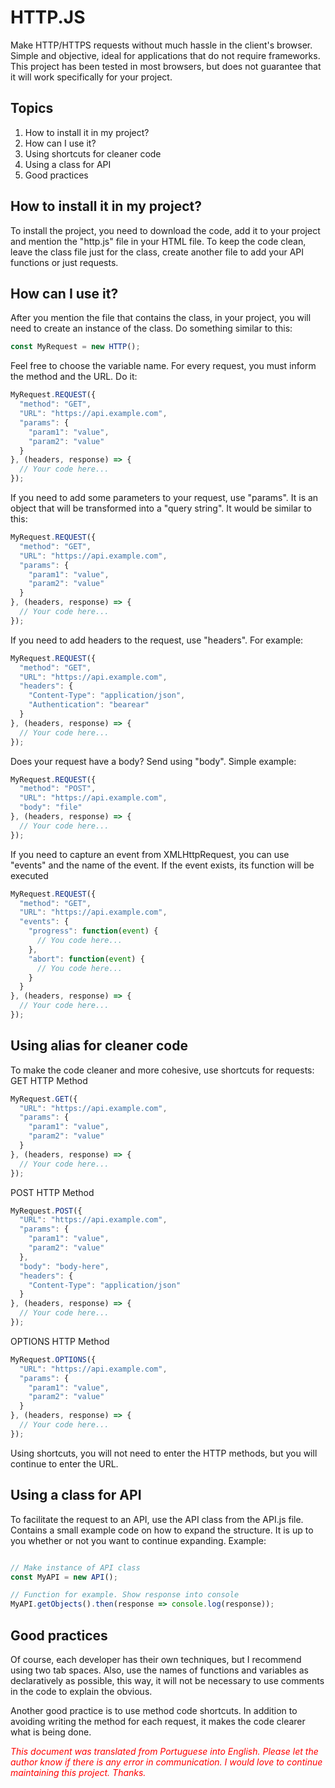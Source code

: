 # HTTP.JS
Make HTTP/HTTPS requests without much hassle in the client's browser. Simple and
objective, ideal for applications that do not require frameworks. This project has
been tested in most browsers, but does not guarantee that it will work specifically
for your project.

## Topics
1. How to install it in my project?
2. How can I use it?
3. Using shortcuts for cleaner code
4. Using a class for API
5. Good practices

## How to install it in my project?
To install the project, you need to download the code, add it to your project
and mention the "http.js" file in your HTML file. To keep the code clean, leave
the class file just for the class, create another file to add your API
functions or just requests.

## How can I use it?
After you mention the file that contains the class, in your project, you will
need to create an instance of the class. Do something similar to this:
```js
const MyRequest = new HTTP();
```

Feel free to choose the variable name. For every request, you must inform the
method and the URL. Do it:
```js
MyRequest.REQUEST({
  "method": "GET",
  "URL": "https://api.example.com",
  "params": {
    "param1": "value",
    "param2": "value"
  }
}, (headers, response) => {
  // Your code here...
});
```

If you need to add some parameters to your request, use "params". It is an
object that will be transformed into a "query string". It would be similar to
this:
```js
MyRequest.REQUEST({
  "method": "GET",
  "URL": "https://api.example.com",
  "params": {
    "param1": "value",
    "param2": "value"
  }
}, (headers, response) => {
  // Your code here...
});
```

If you need to add headers to the request, use "headers". For example:
```js
MyRequest.REQUEST({
  "method": "GET",
  "URL": "https://api.example.com",
  "headers": {
    "Content-Type": "application/json",
    "Authentication": "bearear"
  }
}, (headers, response) => {
  // Your code here...
});
```

Does your request have a body? Send using "body". Simple example:
```js
MyRequest.REQUEST({
  "method": "POST",
  "URL": "https://api.example.com",
  "body": "file"
}, (headers, response) => {
  // Your code here...
});
```

If you need to capture an event from XMLHttpRequest, you can use "events" and the name of the event. If the event exists, its function will be executed
```js
MyRequest.REQUEST({
  "method": "GET",
  "URL": "https://api.example.com",
  "events": {
    "progress": function(event) {
      // You code here...
    },
    "abort": function(event) {
      // You code here...
    }
  }
}, (headers, response) => {
  // Your code here...
});
```

## Using alias for cleaner code
To make the code cleaner and more cohesive, use shortcuts for requests:
GET HTTP Method
```js
MyRequest.GET({
  "URL": "https://api.example.com",
  "params": {
    "param1": "value",
    "param2": "value"
  }
}, (headers, response) => {
  // Your code here...
});
```

POST HTTP Method
```js
MyRequest.POST({
  "URL": "https://api.example.com",
  "params": {
    "param1": "value",
    "param2": "value"
  },
  "body": "body-here",
  "headers": {
    "Content-Type": "application/json"
  }
}, (headers, response) => {
  // Your code here...
});
```

OPTIONS HTTP Method
```js
MyRequest.OPTIONS({
  "URL": "https://api.example.com",
  "params": {
    "param1": "value",
    "param2": "value"
  }
}, (headers, response) => {
  // Your code here...
});
```

Using shortcuts, you will not need to enter the HTTP methods, but you will continue to enter the URL.

## Using a class for API
To facilitate the request to an API, use the API class from the API.js file. 
Contains a small example code on how to expand the structure. It is up to you
whether or not you want to continue expanding. Example:

```js

// Make instance of API class
const MyAPI = new API();

// Function for example. Show response into console
MyAPI.getObjects().then(response => console.log(response));

```

## Good practices
Of course, each developer has their own techniques, but I recommend using two
tab spaces. Also, use the names of functions and variables as declaratively as
possible, this way, it will not be necessary to use comments in the code to 
explain the obvious.

Another good practice is to use method code shortcuts. In addition to avoiding
writing the method for each request, it makes the code clearer what is being
done.

<p style="font-style: italic; color: red">This document was translated from Portuguese into English. Please let the author know if there is any error in communication. I would love to continue maintaining this project. Thanks.</p>